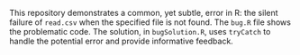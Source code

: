 This repository demonstrates a common, yet subtle, error in R: the silent failure of `read.csv` when the specified file is not found. The `bug.R` file shows the problematic code. The solution, in `bugSolution.R`, uses `tryCatch` to handle the potential error and provide informative feedback.